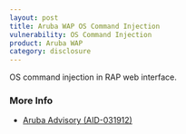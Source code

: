 ```yaml
---
layout: post
title: Aruba WAP OS Command Injection
vulnerability: OS Command Injection
product: Aruba WAP
category: disclosure
---
```


OS command injection in RAP web interface.

### More Info

* [Aruba Advisory (AID-031912)](http://www.arubanetworks.com/support/alerts/aid-031912.asc)
